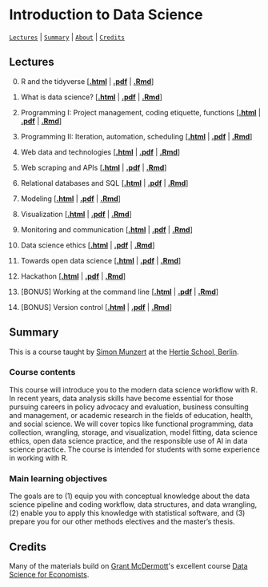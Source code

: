 # Introduction to Data Science
[`Lectures`](#lectures) | [`Summary`](#summary) |
[`About`](#about) | [`Credits`](#credits)

## Lectures


0. R and the tidyverse \[[**.html**](https://raw.githack.com/intro-to-data-science-25/lectures/main/00-tidyverse/00-tidyverse.html) | [**.pdf**](https://raw.githack.com/intro-to-data-science-25/lectures/main/00-tidyverse/00-tidyverse.pdf) | [**.Rmd**](https://raw.githack.com/intro-to-data-science-25/lectures/main/00-tidyverse/00-tidyverse.Rmd)\]

1. What is data science?
	\[[**.html**](https://raw.githack.com/intro-to-data-science-25/lectures/main/01-introduction/01-introduction.html) | 	[**.pdf**](https://raw.githack.com/intro-to-data-science-25/lectures/main/01-introduction/01-introduction.pdf) | 	[**.Rmd**](https://raw.githack.com/intro-to-data-science-25/lectures/main/01-introduction/01-introduction.Rmd)\]

2. Programming I: Project management, coding etiquette, functions \[[**.html**](https://raw.githack.com/intro-to-data-science-25/lectures/main/02-functions/02-functions.html) | [**.pdf**](https://raw.githack.com/intro-to-data-science-25/lectures/main/02-functions/02-functions.pdf) | [**.Rmd**](https://raw.githack.com/intro-to-data-science-25/lectures/main/02-functions/02-functions.Rmd)\]

3. Programming II: Iteration, automation, scheduling \[[**.html**](https://raw.githack.com/intro-to-data-science-25/lectures/main/03-iteration/10-automation-packages.html) | [**.pdf**](https://raw.githack.com/intro-to-data-science-25/lectures/main/10-automation-packages/10-automation-packages.pdf) | [**.Rmd**](https://raw.githack.com/intro-to-data-science-25/lectures/main/10-automation-packages/10-automation-packages.Rmd)\]

4. Web data and technologies \[[**.html**](https://raw.githack.com/intro-to-data-science-25/lectures/main/04-webdata/04-webdata.html) | [**.pdf**](https://raw.githack.com/intro-to-data-science-25/lectures/main/04-webdata/04-webdata.pdf) | [**.Rmd**](https://raw.githack.com/intro-to-data-science-25/lectures/main/04-webdata/04-webdata.Rmd)\]

5. Web scraping and APIs \[[**.html**](https://raw.githack.com/intro-to-data-science-25/lectures/main/05-scraping-apis/05-scraping-apis.html) | [**.pdf**](https://raw.githack.com/intro-to-data-science-25/lectures/main/05-scraping-apis/05-scraping-apis.pdf) | [**.Rmd**](https://raw.githack.com/intro-to-data-science-25/lectures/main/05-scraping-apis/05-scraping-apis.Rmd)\]

6. Relational databases and SQL \[[**.html**](https://raw.githack.com/intro-to-data-science-25/lectures/main/06-databases/06-databases.html) | [**.pdf**](https://raw.githack.com/intro-to-data-science-25/lectures/main/06-databases/06-databases.pdf) | [**.Rmd**](https://raw.githack.com/intro-to-data-science-25/lectures/main/06-databases/06-databases.Rmd)\]

7. Modeling \[[**.html**](https://raw.githack.com/intro-to-data-science-25/lectures/main/07-modeling/07-modeling.html) | [**.pdf**](https://raw.githack.com/intro-to-data-science-25/lectures/main/07-modeling/07-modeling.pdf) | [**.Rmd**](https://raw.githack.com/intro-to-data-science-25/lectures/main/07-modeling/07-modeling.Rmd)\]

8. Visualization \[[**.html**](https://raw.githack.com/intro-to-data-science-25/lectures/main/08-visualization/08-visualization.html) | [**.pdf**](https://raw.githack.com/intro-to-data-science-25/lectures/main/08-visualization/08-visualization.pdf) | [**.Rmd**](https://raw.githack.com/intro-to-data-science-25/lectures/main/08-visualization/08-visualization.Rmd)\]

9. Monitoring and communication \[[**.html**](https://raw.githack.com/intro-to-data-science-25/lectures/main/09-communication/09-communication.html) | [**.pdf**](https://raw.githack.com/intro-to-data-science-25/lectures/main/09-communication/09-communication.pdf) | [**.Rmd**](https://raw.githack.com/intro-to-data-science-25/lectures/main/09-communication/09-communication.Rmd)\]

10. Data science ethics \[[**.html**](https://raw.githack.com/intro-to-data-science-25/lectures/main/10-ethics/10-ethics.html) | [**.pdf**](https://raw.githack.com/intro-to-data-science-25/lectures/main/10-ethics/10-ethics.pdf) | [**.Rmd**](https://raw.githack.com/intro-to-data-science-25/lectures/main/10-ethics/10-ethics.Rmd)\]

11. Towards open data science \[[**.html**](https://raw.githack.com/intro-to-data-science-25/lectures/main/11-opendata/11-opendata.html) | [**.pdf**](https://raw.githack.com/intro-to-data-science-25/lectures/main/11-opendata/11-opendata.pdf) | [**.Rmd**](https://raw.githack.com/intro-to-data-science-25/lectures/main/11-opendata/11-opendata.Rmd)\]

12. Hackathon 
	\[[**.html**](https://raw.githack.com/intro-to-data-science-25/lectures/main/12-hackathon/12-hackathon.html) | 	[**.pdf**](https://raw.githack.com/intro-to-data-science-25/lectures/main/12-hackathon/12-hackathon.pdf) | 	[**.Rmd**](https://raw.githack.com/intro-to-data-science-25/lectures/main/12-hackathon/12-hackathon.Rmd)\]

13. [BONUS] Working at the command line \[[**.html**](https://raw.githack.com/intro-to-data-science-25/lectures/main/13-command-line/13-command-line.html) | [**.pdf**](https://raw.githack.com/intro-to-data-science-25/lectures/main/13-command-line/13-command-line.pdf) | [**.Rmd**](https://raw.githack.com/intro-to-data-science-25/lectures/main/13-command-line/13-command-line.Rmd)\]

14. [BONUS] Version control \[[**.html**](https://raw.githack.com/intro-to-data-science-25/lectures/main/14-version-control/14-version-control.html) | [**.pdf**](https://raw.githack.com/intro-to-data-science-25/lectures/main/14-version-control/14-version-control.pdf) | [**.Rmd**](https://raw.githack.com/intro-to-data-science-25/lectures/main/14-version-control/14-version-control.Rmd)\]



## Summary

This is a course taught by [Simon Munzert](https://simonmunzert.github.io/) at the [Hertie School, Berlin](https://www.hertie-school.org/en/).

### Course contents

This course will introduce you to the modern data science workflow with R. In recent years, data analysis skills have become essential for those pursuing careers in policy advocacy and evaluation, business consulting and management, or academic research in the fields of education, health, and social science. We will cover topics like functional programming, data collection, wrangling, storage, and visualization, model fitting, data science ethics, open data science practice, and the responsible use of AI in data science practice. The course is intended for students with some experience in working with R.

### Main learning objectives

The goals are to (1) equip you with conceptual knowledge about the data science pipeline and coding workflow, data structures, and data wrangling, (2) enable you to apply this knowledge with statistical software, and (3) prepare you for our other methods electives and the master’s thesis.


## Credits

Many of the materials build on [Grant McDermott](http://grantmcdermott.com)'s excellent course [Data Science for Economists](https://github.com/uo-ec607).